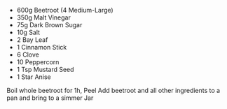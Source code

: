 * 600g Beetroot (4 Medium-Large)
* 350g Malt Vinegar
* 75g Dark Brown Sugar
* 10g Salt
* 2 Bay Leaf
* 1 Cinnamon Stick
* 6 Clove
* 10 Peppercorn
* 1 Tsp Mustard Seed
* 1 Star Anise

Boil whole beetroot for 1h, Peel
Add beetroot and all other ingredients to a pan and bring to a simmer
Jar
